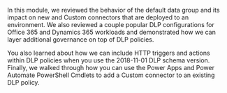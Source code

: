 In this module, we reviewed the behavior of the default data group and
its impact on new and Custom connectors that are deployed to an
environment. We also reviewed a couple popular DLP configurations for
Office 365 and Dynamics 365 workloads and demonstrated how we can layer
additional governance on top of DLP policies. 

You also learned about how we can include HTTP triggers and actions within DLP policies
when you use the 2018-11-01 DLP schema version. Finally, we
walked through how you can use the Power Apps and Power Automate
PowerShell Cmdlets to add a Custom connector to an existing DLP policy.
